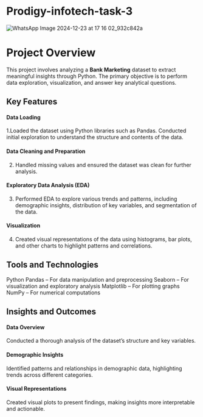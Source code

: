 # Prodigy-infotech-task-3
![WhatsApp Image 2024-12-23 at 17 16 02_932c842a](https://github.com/user-attachments/assets/28109c13-c499-4153-909e-7fdd66671c3f)

# Project Overview
This project involves analyzing a **Bank Marketing** dataset to extract meaningful insights through Python. The primary objective is to perform data exploration, visualization, and answer key analytical questions.

## Key Features

#### Data Loading

1.Loaded the dataset using Python libraries such as Pandas. Conducted initial exploration to understand the structure and contents of the data.
#### Data Cleaning and Preparation
2. Handled missing values and ensured the dataset was clean for further analysis.

#### Exploratory Data Analysis (EDA)
3. Performed EDA to explore various trends and patterns, including demographic insights, distribution of key variables, and segmentation of the data.

#### Visualization
4. Created visual representations of the data using histograms, bar plots, and other charts to highlight patterns and correlations.

## Tools and Technologies

Python
Pandas – For data manipulation and preprocessing
Seaborn – For visualization and exploratory analysis
Matplotlib – For plotting graphs
NumPy – For numerical computations

## Insights and Outcomes

#### Data Overview
Conducted a thorough analysis of the dataset’s structure and key variables.

#### Demographic Insights
Identified patterns and relationships in demographic data, highlighting trends across different categories.

#### Visual Representations
Created visual plots to present findings, making insights more interpretable and actionable.
